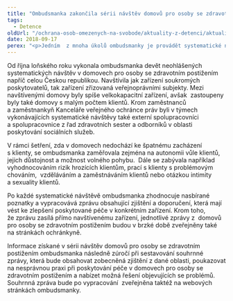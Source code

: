 ```yaml
---
title: "Ombudsmanka zakončila sérii návštěv domovů pro osoby se zdravotním postižením"
tags:
  - Detence
oldUrl: "/ochrana-osob-omezenych-na-svobode/aktuality-z-detenci/aktuality-z-detenci-2018/ombudsmanka-zakoncila-serii-navstev-domovu-pro-osoby-se-zdravotnim-postizenim/"
date: 2018-09-17
perex: "<p>Jedním  z mnoha úkolů ombudsmanky je provádět systematické návštěvy míst, kde se nacházejí nebo mohou nacházet osoby omezené na svobodě veřejnou mocí nebo v důsledku závislosti na poskytované péči, jak je tomu například v domovech pro osoby se zdravotním postižením. </p>"
---
```


<!-- imported from the old website -->

<p>Od října loňského roku vykonala ombudsmanka devět neohlášených systematických návštěv v domovech pro osoby se zdravotním postižením napříč celou Českou republikou. Navštívila jak zařízení soukromých poskytovatelů, tak zařízení zřizovaná veřejnoprávními subjekty. Mezi navštívenými domovy byly spíše velkokapacitní zařízení, avšak  zastoupeny byly také domovy s malým počtem klientů. Krom zaměstnanců a zaměstnankyň Kanceláře veřejného ochránce práv byli v týmech vykonávajících systematické návštěvy také externí spolupracovníci a spolupracovnice z řad zdravotních sester a odborníků v oblasti poskytování sociálních služeb.</p> <p>V rámci šetření, zda v domovech nedochází ke špatnému zacházení s klienty, se ombudsmanka zaměřovala zejména na autonomii vůle klientů, jejich důstojnost a možnost volného pohybu.  Dále se zabývala například vyhodnocováním rizik hrozících klientům, prací s klienty s problémovým chováním,  vzděláváním a zaměstnáváním klientů nebo otázkou intimity a sexuality klientů. </p> <p>Po každé systematické návštěvě ombudsmanka zhodnocuje nasbírané poznatky a vypracovává zprávu obsahující zjištění a doporučení, která mají vést ke zlepšení poskytované péče v konkrétním zařízení. Krom toho, že zprávu zasílá přímo navštívenému zařízení, jednotlivé zprávy z  domovů pro osoby se zdravotním postižením budou v brzké době zveřejněny také na stránkách ochránkyně. </p> <p>Informace získané v sérii návštěv domovů pro osoby se zdravotním postižením ombudsmanka následně zúročí při sestavování souhrnné zprávy, která bude obsahovat zobecněná zjištění z dané oblasti, poukazovat na nesprávnou praxi při poskytování péče v domovech pro osoby se zdravotním postižením a nabízet možná řešení objevujících se problémů. Souhrnná zpráva bude po vypracování  zveřejněna taktéž na webových stránkách ombudsmanky. </p>
